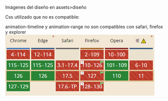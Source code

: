 Imágenes del diseño en assets>diseño

Css utilizado que no es compatible:

animation-timeline y animation-range no son compatibles con safari, firefox y explorer
![alt text](image.png)
